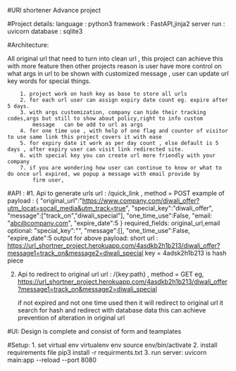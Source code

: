 #URl shortener Advance project

#Project details:
    language : python3
    framework : FastAPI,jinja2
    server run : uvicorn
    database : sqlite3

#Architecture:

   All original url that need to turn into clean url , this project can achieve this with more feature then other projects
   reason is user have more control on what args in url to be shown with customized message , user can update url key words for special things.

        1. project work on hash key as base to store all urls
        2. for each url user can assign expiry date count eg. expire after 5 days.
        3. with args customization, company can hide their tracking codes,args but still to show about policy,right to info custom 
            message   can be add to url as args
        4. for one time use , with help of one flag and counter of visitor to use same link this project covers it with ease
        5. for expiry date it work as per day count , else default is 5 days , after expiry user can visit link redirected site.
        6. with special key you can create url more friendly with your company
        7. if you are wondering how user can continue to know or what to do once url expired, we popup a message with email provide by  
            firm user,
        
#API :
    #1. Api to generate urls
       url : /quick_link , method = POST
       example of
       payload : {
           "original_url":"https://www.company.com/diwali_offer?utm_locat=socail_media&utm_track=true",
           "special_key":"diwali_offer",
           "message":["track_on","diwali_special"],
           "one_time_use":False,
           "email: "abc@company.com",
           "expire_date":5
       }
       required_fields:
            original_url,email
       optional:
           "special_key":"",
           "message":[],
           "one_time_use":False,
           "expire_date":5
       output for above payload:
            short url : https://url_shortner_project.herokuapp.com/4asdkb2h1b213/diwali_offer?message1=track_on&message2=diwali_special
            key = 4adsk2h1b213 is hash piece

   2. Api to redirect to original url
        url : /{key:path} ,  method = GET
        eg, https://url_shortner_project.herokuapp.com/4asdkb2h1b213/diwali_offer?message1=track_on&message2=diwali_special
        
        if not expired and not one time used then it will redirect to original url
        it search for hash and redirect with database data this can achieve prevention of alteration in original url

#UI:
    Design is complete and consist of form and teamplates

#Setup:
    1. set virtual env
        virtualenv env
        source env/bin/activate
    2. install requirements file
        pip3 install -r requirments.txt
    3. run server:
        uvicorn main:app --reload --port 8080
        
        

